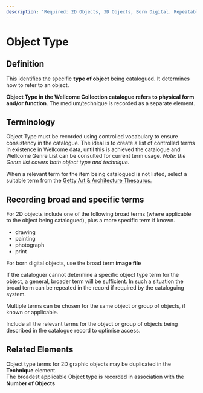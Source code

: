 ```yaml
---
description: 'Required: 2D Objects, 3D Objects, Born Digital. Repeatable'
---
```


# Object Type

## Definition

This identifies the specific **type of object** being catalogued. It determines how to refer to an object. 

**Object Type in the Wellcome Collection catalogue refers to** **physical form and/or function**. The medium/technique is recorded as a separate element. 

## Terminology

Object Type must be recorded using controlled vocabulary to ensure consistency in the catalogue. The ideal is to create a list of controlled terms in existence in Wellcome data, until this is achieved the catalogue and Wellcome Genre List can be consulted for current term usage. _Note: the Genre list covers both object type and technique._ 

When a relevant term for the item being catalogued is not listed, select a suitable term from the [Getty Art & Architecture Thesaurus.](https://www.getty.edu/research/tools/vocabularies/aat/)

## Recording broad and specific terms 
For 2D objects include one of the following broad terms (where applicable to the object being catalogued), plus a more specific term if known.
* drawing
* painting
* photograph
* print

For born digital objects, use the broad term **image file**

If the cataloguer cannot determine a specific object type term for the object, a general, broader term will be sufficient. In such a situation the broad term can be repeated in the record if required by the cataloguing system.

Multiple terms can be chosen for the same object or group of objects, if known or applicable.

Include all the relevant terms for the object or group of objects being described in the catalogue record to optimise access.

## **Related Elements**

Object type terms for 2D graphic objects may be duplicated in the **Technique** element.   
The broadest applicable Object type is recorded in association with the **Number of Objects**

